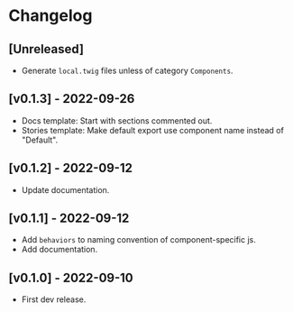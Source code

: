 # Changelog

## [Unreleased]

- Generate `local.twig` files unless of category `Components`.

## [v0.1.3] - 2022-09-26

- Docs template: Start with sections commented out.
- Stories template: Make default export use component name instead of "Default".

## [v0.1.2] - 2022-09-12

- Update documentation.

## [v0.1.1] - 2022-09-12

- Add `behaviors` to naming convention of component-specific js.
- Add documentation.

## [v0.1.0] - 2022-09-10

- First dev release.
